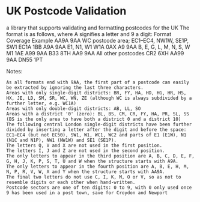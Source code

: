 # UK Postcode Validation
a library that supports validating and formatting postcodes for the UK
The format is as follows, where A signifies a letter and 9 a digit:
Format 	Coverage 	Example
AA9A 9AA 	WC postcode area; EC1–EC4, NW1W, SE1P, SW1 	EC1A 1BB
A9A 9AA 	E1, N1, W1 	W1A 0AX
A9 9AA 	B, E, G, L, M, N, S, W 	M1 1AE
A99 9AA 	B33 8TH
AA9 9AA 	All other postcodes 	CR2 6XH
AA99 9AA 	DN55 1PT 

Notes:

    As all formats end with 9AA, the first part of a postcode can easily be extracted by ignoring the last three characters.
    Areas with only single-digit districts: BR, FY, HA, HD, HG, HR, HS, HX, JE, LD, SM, SR, WC, WN, ZE (although WC is always subdivided by a further letter, e.g. WC1A)
    Areas with only double-digit districts: AB, LL, SO
    Areas with a district '0' (zero): BL, BS, CM, CR, FY, HA, PR, SL, SS (BS is the only area to have both a district 0 and a district 10)
    The following central London single-digit districts have been further divided by inserting a letter after the digit and before the space: EC1–EC4 (but not EC50), SW1, W1, WC1, WC2 and parts of E1 (E1W), N1 (N1C and N1P), NW1 (NW1W) and SE1 (SE1P).
    The letters Q, V and X are not used in the first position.
    The letters I, J and Z are not used in the second position.
    The only letters to appear in the third position are A, B, C, D, E, F, G, H, J, K, P, S, T, U and W when the structure starts with A9A.
    The only letters to appear in the fourth position are A, B, E, H, M, N, P, R, V, W, X and Y when the structure starts with AA9A.
    The final two letters do not use C, I, K, M, O or V, so as not to resemble digits or each other when hand-written.
    Postcode sectors are one of ten digits: 0 to 9, with 0 only used once 9 has been used in a post town, save for Croydon and Newport
    
    
